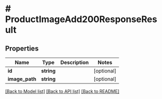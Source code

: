 # # ProductImageAdd200ResponseResult

## Properties

Name | Type | Description | Notes
------------ | ------------- | ------------- | -------------
**id** | **string** |  | [optional]
**image_path** | **string** |  | [optional]

[[Back to Model list]](../../README.md#models) [[Back to API list]](../../README.md#endpoints) [[Back to README]](../../README.md)

